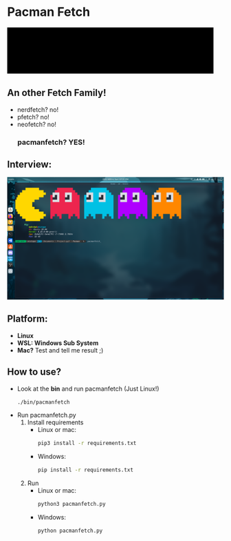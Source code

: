 # Pacman Fetch
<img src="index.gif">

## An other Fetch Family!

- nerdfetch? no!
- pfetch? no!
- neofetch? no!
    ### **pacmanfetch?** YES!

## Interview:
![image](https://github.com/mehrdad-mixtape/Pacman_Fetch/blob/master/index.png)

## Platform:
- **Linux**
- **WSL: Windows Sub System**
- **Mac?** Test and tell me result ;)

## How to use?
- Look at the **bin** and run pacmanfetch (Just Linux!)
    ```bash
    ./bin/pacmanfetch
    ```
- Run pacmanfetch.py
    1. Install requirements
        - Linux or mac:
            ```bash
            pip3 install -r requirements.txt
            ```
        - Windows:
            ```bash
            pip install -r requirements.txt
            ```
    2. Run
        - Linux or mac:
            ```bash
            python3 pacmanfetch.py
            ```
        - Windows:
            ```bash
            python pacmanfetch.py
            ```

